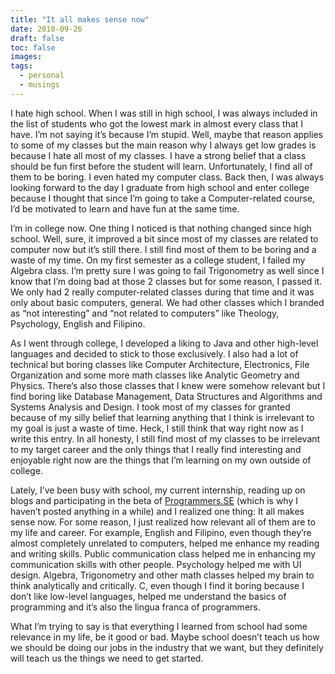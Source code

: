 ```yaml
---
title: "It all makes sense now"
date: 2010-09-26
draft: false
toc: false
images:
tags:
  - personal
  - musings
---
```


I hate high school. When I was still in high school, I was always included in the list of students who got the lowest mark in almost every class that I have. I’m not saying it’s because I’m stupid. Well, maybe that reason applies to some of my classes but the main reason why I always get low grades is because I hate all most of my classes. I have a strong belief that a class should be fun first before the student will learn. Unfortunately, I find all of them to be boring. I even hated my computer class. Back then, I was always looking forward to the day I graduate from high school and enter college because I thought that since I’m going to take a Computer-related course, I’d be motivated to learn and have fun at the same time.

I’m in college now. One thing I noticed is that nothing changed since high school. Well, sure, it improved a bit since most of my classes are related to computer now but it’s still there. I still find most of them to be boring and a waste of my time. On my first semester as a college student, I failed my Algebra class. I’m pretty sure I was going to fail Trigonometry as well since I know that I’m doing bad at those 2 classes but for some reason, I passed it. We only had 2 really computer-related classes during that time and it was only about basic computers, general. We had other classes which I branded as “not interesting” and “not related to computers” like Theology, Psychology, English and Filipino.

As I went through college, I developed a liking to Java and other high-level languages and decided to stick to those exclusively. I also had a lot of technical but boring classes like Computer Architecture, Electronics, File Organization and some more math classes like Analytic Geometry and Physics. There’s also those classes that I knew were somehow relevant but I find boring like Database Management, Data Structures and Algorithms and Systems Analysis and Design. I took most of my classes for granted because of my silly belief that learning anything that I think is irrelevant to my goal is just a waste of time. Heck, I still think that way right now as I write this entry. In all honesty, I still find most of my classes to be irrelevant to my target career and the only things that I really find interesting and enjoyable right now are the things that I’m learning on my own outside of college.

Lately, I’ve been busy with school, my current internship, reading up on blogs and participating in the beta of [Programmers.SE](http://programmers.stackexchange.com/) (which is why I haven’t posted anything in a while) and I realized one thing: It all makes sense now. For some reason, I just realized how relevant all of them are to my life and career. For example, English and Filipino, even though they’re almost completely unrelated to computers, helped me enhance my reading and writing skills. Public communication class helped me in enhancing my communication skills with other people. Psychology helped me with UI design. Algebra, Trigonometry and other math classes helped my brain to think analytically and critically. C, even though I find it boring because I don’t like low-level languages, helped me understand the basics of programming and it’s also the lingua franca of programmers.

What I’m trying to say is that everything I learned from school had some relevance in my life, be it good or bad. Maybe school doesn’t teach us how we should be doing our jobs in the industry that we want, but they definitely will teach us the things we need to get started.
